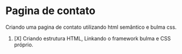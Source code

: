 # Pagina de contato
 Criando uma pagina de contato utilizando html semântico e bulma css.

1. [X] Criando estrutura HTML, Linkando o framework bulma e CSS próprio.
